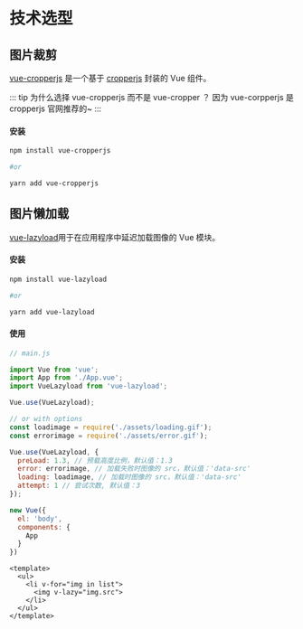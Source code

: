 # 技术选型

## 图片裁剪

[vue-cropperjs](https://github.com/Agontuk/vue-cropperjs) 是一个基于 [cropperjs](https://github.com/fengyuanchen/cropperjs) 封装的 Vue 组件。

::: tip 为什么选择 vue-cropperjs 而不是 vue-cropper ？
因为 vue-corpperjs 是 cropperjs 官网推荐的~
:::

#### 安装

``` bash
npm install vue-cropperjs

#or

yarn add vue-cropperjs
```

## 图片懒加载

[vue-lazyload](https://github.com/hilongjw/vue-lazyload)用于在应用程序中延迟加载图像的 Vue 模块。

#### 安装

``` bash
npm install vue-lazyload

#or

yarn add vue-lazyload
```

#### 使用

``` js
// main.js

import Vue from 'vue';
import App from './App.vue';
import VueLazyload from 'vue-lazyload';

Vue.use(VueLazyload);

// or with options
const loadimage = require('./assets/loading.gif');
const errorimage = require('./assets/error.gif');

Vue.use(VueLazyload, {
  preLoad: 1.3, // 预载高度比例，默认值：1.3
  error: errorimage, // 加载失败时图像的 src，默认值：'data-src'
  loading: loadimage, // 加载时图像的 src，默认值：'data-src'
  attempt: 1 // 尝试次数, 默认值：3
});

new Vue({
  el: 'body',
  components: {
    App
  }
})
```

``` vue
<template>
  <ul>
    <li v-for="img in list">
      <img v-lazy="img.src">
    </li>
  </ul>
</template>
```
